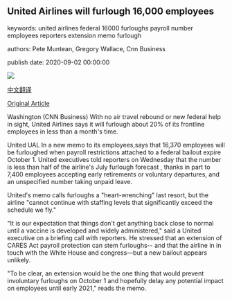 ## United Airlines will furlough 16,000 employees

keywords: united airlines federal 16000 furloughs payroll number employees reporters extension memo furlough

authors: Pete Muntean, Gregory Wallace, Cnn Business

publish date: 2020-09-02 00:00:00

![](https://cdn.cnn.com/cnnnext/dam/assets/200831110224-united-airlines-file-super-tease.jpg)

[中文翻译](United%20Airlines%20will%20furlough%2016%2C000%20employees_zh.md)

[Original Article](https://edition.cnn.com/2020/09/02/investing/united-airlines-furloughs/index.html)

Washington (CNN Business) With no air travel rebound or new federal help in sight, United Airlines says it will furlough about 20% of its frontline employees in less than a month's time.

United UAL In a new memo to its employees,says that 16,370 employees will be furloughed when payroll restrictions attached to a federal bailout expire October 1. United executives told reporters on Wednesday that the number is less than half of the airline's July furlough forecast , thanks in part to 7,400 employees accepting early retirements or voluntary departures, and an unspecified number taking unpaid leave.

United's memo calls furloughs a "heart-wrenching" last resort, but the airline "cannot continue with staffing levels that significantly exceed the schedule we fly."

"It is our expectation that things don't get anything back close to normal until a vaccine is developed and widely administered," said a United executive on a briefing call with reporters. He stressed that an extension of CARES Act payroll protection can stem furloughs-- and that the airline in in touch with the White House and congress—but a new bailout appears unlikely.

"To be clear, an extension would be the one thing that would prevent involuntary furloughs on October 1 and hopefully delay any potential impact on employees until early 2021," reads the memo.